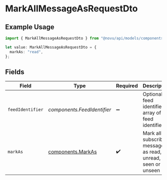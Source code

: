 # MarkAllMessageAsRequestDto

## Example Usage

```typescript
import { MarkAllMessageAsRequestDto } from "@novu/api/models/components";

let value: MarkAllMessageAsRequestDto = {
  markAs: "read",
};
```

## Fields

| Field                                                        | Type                                                         | Required                                                     | Description                                                  |
| ------------------------------------------------------------ | ------------------------------------------------------------ | ------------------------------------------------------------ | ------------------------------------------------------------ |
| `feedIdentifier`                                             | *components.FeedIdentifier*                                  | :heavy_minus_sign:                                           | Optional feed identifier or array of feed identifiers        |
| `markAs`                                                     | [components.MarkAs](../../models/components/markas.md)       | :heavy_check_mark:                                           | Mark all subscriber messages as read, unread, seen or unseen |